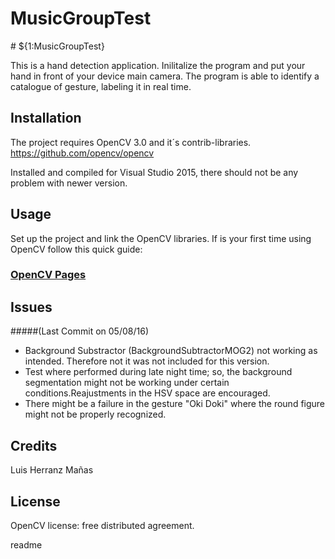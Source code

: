 # MusicGroupTest

<snippet>
  <content>
# ${1:MusicGroupTest}

This is a hand detection application. Inilitalize the program and put your hand in front of your device main camera.
The program is able to identify a catalogue of gesture, labeling it in real time.

## Installation

The project requires OpenCV 3.0 and it´s contrib-libraries.
https://github.com/opencv/opencv

Installed and compiled for Visual Studio 2015, there should not be any problem with newer version.


## Usage

Set up the project and link the OpenCV libraries. If is your first time using OpenCV follow this quick guide:
### [OpenCV Pages](http://docs.opencv.org/2.4/doc/tutorials/introduction/windows_visual_studio_Opencv/windows_visual_studio_Opencv.html)


## Issues 
#####(Last Commit on 05/08/16)

- Background Substractor (BackgroundSubtractorMOG2) not working as intended. Therefore not it was not included for this version.
- Test where performed during late night time; so, the background segmentation might not be working under certain conditions.Reajustments in the HSV space are encouraged.
- There might be a failure in the gesture "Oki Doki" where the round figure might not be properly recognized.

  
  
## Credits
Luis Herranz Mañas
## License
OpenCV license: free distributed agreement.

</content>
  <tabTrigger>readme</tabTrigger>
</snippet>
